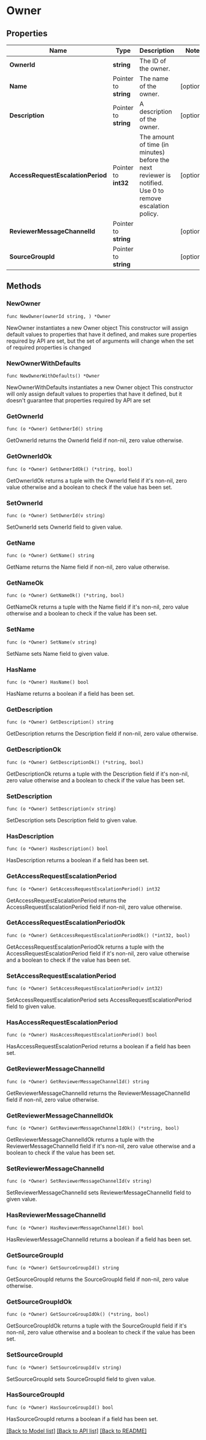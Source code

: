 # Owner

## Properties

Name | Type | Description | Notes
------------ | ------------- | ------------- | -------------
**OwnerId** | **string** | The ID of the owner. | 
**Name** | Pointer to **string** | The name of the owner. | [optional] 
**Description** | Pointer to **string** | A description of the owner. | [optional] 
**AccessRequestEscalationPeriod** | Pointer to **int32** | The amount of time (in minutes) before the next reviewer is notified. Use 0 to remove escalation policy. | [optional] 
**ReviewerMessageChannelId** | Pointer to **string** |  | [optional] 
**SourceGroupId** | Pointer to **string** |  | [optional] 

## Methods

### NewOwner

`func NewOwner(ownerId string, ) *Owner`

NewOwner instantiates a new Owner object
This constructor will assign default values to properties that have it defined,
and makes sure properties required by API are set, but the set of arguments
will change when the set of required properties is changed

### NewOwnerWithDefaults

`func NewOwnerWithDefaults() *Owner`

NewOwnerWithDefaults instantiates a new Owner object
This constructor will only assign default values to properties that have it defined,
but it doesn't guarantee that properties required by API are set

### GetOwnerId

`func (o *Owner) GetOwnerId() string`

GetOwnerId returns the OwnerId field if non-nil, zero value otherwise.

### GetOwnerIdOk

`func (o *Owner) GetOwnerIdOk() (*string, bool)`

GetOwnerIdOk returns a tuple with the OwnerId field if it's non-nil, zero value otherwise
and a boolean to check if the value has been set.

### SetOwnerId

`func (o *Owner) SetOwnerId(v string)`

SetOwnerId sets OwnerId field to given value.


### GetName

`func (o *Owner) GetName() string`

GetName returns the Name field if non-nil, zero value otherwise.

### GetNameOk

`func (o *Owner) GetNameOk() (*string, bool)`

GetNameOk returns a tuple with the Name field if it's non-nil, zero value otherwise
and a boolean to check if the value has been set.

### SetName

`func (o *Owner) SetName(v string)`

SetName sets Name field to given value.

### HasName

`func (o *Owner) HasName() bool`

HasName returns a boolean if a field has been set.

### GetDescription

`func (o *Owner) GetDescription() string`

GetDescription returns the Description field if non-nil, zero value otherwise.

### GetDescriptionOk

`func (o *Owner) GetDescriptionOk() (*string, bool)`

GetDescriptionOk returns a tuple with the Description field if it's non-nil, zero value otherwise
and a boolean to check if the value has been set.

### SetDescription

`func (o *Owner) SetDescription(v string)`

SetDescription sets Description field to given value.

### HasDescription

`func (o *Owner) HasDescription() bool`

HasDescription returns a boolean if a field has been set.

### GetAccessRequestEscalationPeriod

`func (o *Owner) GetAccessRequestEscalationPeriod() int32`

GetAccessRequestEscalationPeriod returns the AccessRequestEscalationPeriod field if non-nil, zero value otherwise.

### GetAccessRequestEscalationPeriodOk

`func (o *Owner) GetAccessRequestEscalationPeriodOk() (*int32, bool)`

GetAccessRequestEscalationPeriodOk returns a tuple with the AccessRequestEscalationPeriod field if it's non-nil, zero value otherwise
and a boolean to check if the value has been set.

### SetAccessRequestEscalationPeriod

`func (o *Owner) SetAccessRequestEscalationPeriod(v int32)`

SetAccessRequestEscalationPeriod sets AccessRequestEscalationPeriod field to given value.

### HasAccessRequestEscalationPeriod

`func (o *Owner) HasAccessRequestEscalationPeriod() bool`

HasAccessRequestEscalationPeriod returns a boolean if a field has been set.

### GetReviewerMessageChannelId

`func (o *Owner) GetReviewerMessageChannelId() string`

GetReviewerMessageChannelId returns the ReviewerMessageChannelId field if non-nil, zero value otherwise.

### GetReviewerMessageChannelIdOk

`func (o *Owner) GetReviewerMessageChannelIdOk() (*string, bool)`

GetReviewerMessageChannelIdOk returns a tuple with the ReviewerMessageChannelId field if it's non-nil, zero value otherwise
and a boolean to check if the value has been set.

### SetReviewerMessageChannelId

`func (o *Owner) SetReviewerMessageChannelId(v string)`

SetReviewerMessageChannelId sets ReviewerMessageChannelId field to given value.

### HasReviewerMessageChannelId

`func (o *Owner) HasReviewerMessageChannelId() bool`

HasReviewerMessageChannelId returns a boolean if a field has been set.

### GetSourceGroupId

`func (o *Owner) GetSourceGroupId() string`

GetSourceGroupId returns the SourceGroupId field if non-nil, zero value otherwise.

### GetSourceGroupIdOk

`func (o *Owner) GetSourceGroupIdOk() (*string, bool)`

GetSourceGroupIdOk returns a tuple with the SourceGroupId field if it's non-nil, zero value otherwise
and a boolean to check if the value has been set.

### SetSourceGroupId

`func (o *Owner) SetSourceGroupId(v string)`

SetSourceGroupId sets SourceGroupId field to given value.

### HasSourceGroupId

`func (o *Owner) HasSourceGroupId() bool`

HasSourceGroupId returns a boolean if a field has been set.


[[Back to Model list]](../README.md#documentation-for-models) [[Back to API list]](../README.md#documentation-for-api-endpoints) [[Back to README]](../README.md)


